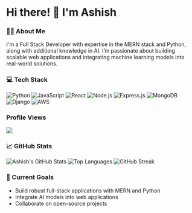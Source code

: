 # Hi there! 👋 I'm Ashish

### 👨‍💻 About Me
I'm a Full Stack Developer with expertise in the MERN stack and Python, along with additional knowledge in AI. I’m passionate about building scalable web applications and integrating machine learning models into real-world solutions.

### 💻 Tech Stack
![Python](https://img.shields.io/badge/-Python-3776AB?style=flat-square&logo=python&logoColor=white)
![JavaScript](https://img.shields.io/badge/-JavaScript-F7DF1E?style=flat-square&logo=javascript&logoColor=black)
![React](https://img.shields.io/badge/-React-61DAFB?style=flat-square&logo=react&logoColor=black)
![Node.js](https://img.shields.io/badge/-Node.js-339933?style=flat-square&logo=node.js&logoColor=white)
![Express.js](https://img.shields.io/badge/-Express.js-000000?style=flat-square&logo=express&logoColor=white)
![MongoDB](https://img.shields.io/badge/-MongoDB-47A248?style=flat-square&logo=mongodb&logoColor=white)
![Django](https://img.shields.io/badge/-Django-092E20?style=flat-square&logo=django&logoColor=white)
![AWS](https://img.shields.io/badge/-AWS-FF9900?style=flat-square&logo=amazon-aws&logoColor=black)

### Profile Views 
![](https://komarev.com/ghpvc/?username=Ashish-jukaria)

### 📈 GitHub Stats
![Ashish's GitHub Stats](https://github-readme-stats.vercel.app/api?username=Ashish-jukaria&show_icons=true&theme=radical)
![Top Languages](https://github-readme-stats.vercel.app/api/top-langs/?username=Ashish-jukaria&layout=compact&theme=radical)
![GitHub Streak](https://github-readme-streak-stats.herokuapp.com/?user=Ashish-jukaria&theme=radical)

### 🌱 Current Goals
- Build robust full-stack applications with MERN and Python
- Integrate AI models into web applications
- Collaborate on open-source projects
